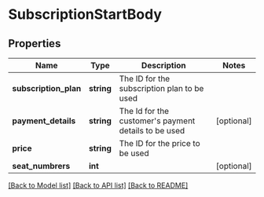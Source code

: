 # SubscriptionStartBody

## Properties
Name | Type | Description | Notes
------------ | ------------- | ------------- | -------------
**subscription_plan** | **string** | The ID for the subscription plan to be used | 
**payment_details** | **string** | The Id for the customer&#x27;s payment details to be used | [optional] 
**price** | **string** | The ID for the price to be used | 
**seat_numbrers** | **int** |  | [optional] 

[[Back to Model list]](../../README.md#documentation-for-models) [[Back to API list]](../../README.md#documentation-for-api-endpoints) [[Back to README]](../../README.md)

